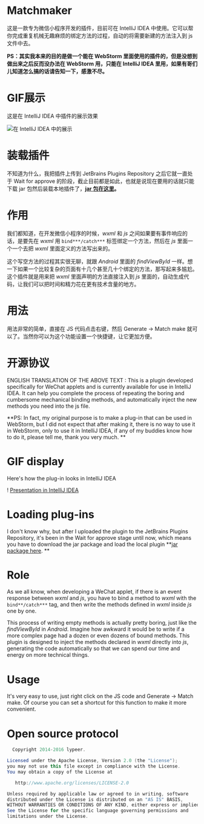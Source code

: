# Matchmaker

这是一款专为微信小程序开发的插件，目前可在 IntelliJ IDEA 中使用。它可以帮你完成重复机械无趣麻烦的绑定方法的过程，自动的将需要新建的方法注入到 js 文件中去。

**PS：其实我本来的目的是做一个能在 WebStorm 里面使用的插件的，但是没想到做出来之后反而没办法在 WebStorm 用，只能在 IntelliJ IDEA 里用，如果有哥们儿知道怎么搞的话请告知一下，感激不尽。**

# GIF展示

这是在 IntelliJ IDEA 中插件的展示效果

![在 IntelliJ IDEA 中的展示](https://raw.githubusercontent.com/lypeer/Matchmaker/master/gif/plugin.gif)

# 装载插件

不知道为什么，我把插件上传到 JetBrains Plugins Repository 之后它就一直处于 Wait for approve 的阶段，截止目前都是如此，也就是说现在要用的话就只能下载 jar 包然后装载本地插件了，**[jar 包在这里](https://github.com/lypeer/Matchmaker/blob/master/Matchmaker.jar?raw=true)。**

# 作用

我们都知道，在开发微信小程序的时候，*wxml* 和 *js* 之间如果要有事件响应的话，是要先在 *wxml* 用 `bind***/catch***` 标签绑定一个方法，然后在 *js* 里面一个一个去把 *wxml* 里面定义的方法写出来的。

这个写空方法的过程其实很无聊，就跟 *Android* 里面的 *findViewById* 一样。想一下如果一个比较复杂的页面有十几个甚至几十个绑定的方法，那写起来多尴尬。这个插件就是用来把 *wxml* 里面声明的方法直接注入到 *js* 里面的，自动生成代码，让我们可以把时间和精力花在更有技术含量的地方。

# 用法

用法非常的简单，直接在 JS 代码点击右键，然后 Generate -> Match make 就可以了。当然你可以为这个功能设置一个快捷键，让它更加方便。

# 开源协议

ENGLISH TRANSLATION OF THE ABOVE TEXT : This is a plugin developed specifically for WeChat applets and is currently available for use in IntelliJ IDEA. It can help you complete the process of repeating the boring and cumbersome mechanical binding methods, and automatically inject the new methods you need into the js file.

**PS: In fact, my original purpose is to make a plug-in that can be used in WebStorm, but I did not expect that after making it, there is no way to use it in WebStorm, only to use it in IntelliJ IDEA, if any of my buddies know how to do it, please tell me, thank you very much. **

# GIF display

Here's how the plug-in looks in IntelliJ IDEA

! [Presentation in IntelliJ IDEA](https://raw.githubusercontent.com/lypeer/Matchmaker/master/gif/plugin.gif)

# Loading plug-ins

I don't know why, but after I uploaded the plugin to the JetBrains Plugins Repository, it's been in the Wait for approve stage until now, which means you have to download the jar package and load the local plugin **[jar package here]( https://github.com/lypeer/Matchmaker/blob/master/Matchmaker.jar?raw=true). **

# Role

As we all know, when developing a WeChat applet, if there is an event response between *wxml* and *js*, you have to bind a method to *wxml* with the `bind**/catch***` tag, and then write the methods defined in *wxml* inside *js* one by one.

This process of writing empty methods is actually pretty boring, just like the *findViewById* in *Android*. Imagine how awkward it would be to write if a more complex page had a dozen or even dozens of bound methods. This plugin is designed to inject the methods declared in *wxml* directly into *js*, generating the code automatically so that we can spend our time and energy on more technical things.

# Usage

It's very easy to use, just right click on the JS code and Generate -> Match make. Of course you can set a shortcut for this function to make it more convenient.

# Open source protocol

```java
  Copyright 2014-2016 lypeer.

Licensed under the Apache License, Version 2.0 (the "License");
you may not use this file except in compliance with the License.
You may obtain a copy of the License at

   http://www.apache.org/licenses/LICENSE-2.0

Unless required by applicable law or agreed to in writing, software
distributed under the License is distributed on an "AS IS" BASIS,
WITHOUT WARRANTIES OR CONDITIONS OF ANY KIND, either express or implied.
See the License for the specific language governing permissions and
limitations under the License.
```
